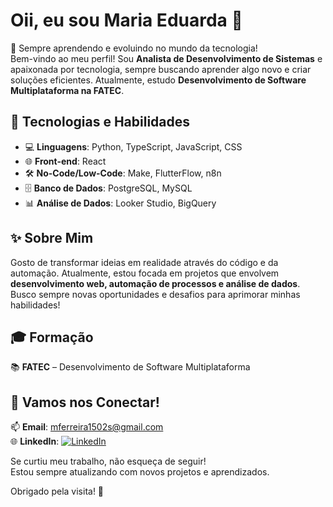 # Oii, eu sou Maria Eduarda 👋  

🌱 Sempre aprendendo e evoluindo no mundo da tecnologia!  
Bem-vindo ao meu perfil! Sou **Analista de Desenvolvimento de Sistemas** e apaixonada por tecnologia, sempre buscando aprender algo novo e criar soluções eficientes. Atualmente, estudo **Desenvolvimento de Software Multiplataforma na FATEC**.  

## 🚀 Tecnologias e Habilidades  
- 💻 **Linguagens**: Python, TypeScript, JavaScript, CSS  
- 🌐 **Front-end**: React  
- 🛠️ **No-Code/Low-Code**: Make, FlutterFlow, n8n  
- 🗄️ **Banco de Dados**: PostgreSQL, MySQL  
- 📊 **Análise de Dados**: Looker Studio, BigQuery  

## ✨ Sobre Mim  
Gosto de transformar ideias em realidade através do código e da automação. Atualmente, estou focada em projetos que envolvem **desenvolvimento web, automação de processos e análise de dados**. Busco sempre novas oportunidades e desafios para aprimorar minhas habilidades!  

## 🎓 Formação  
📚 **FATEC** – Desenvolvimento de Software Multiplataforma  

## 🤝 Vamos nos Conectar!  
📫 **Email**: mferreira1502s@gmail.com  
🌐 **LinkedIn**: [![LinkedIn](https://img.shields.io/badge/LinkedIn-000?style=for-the-badge&logo=linkedin&logoColor=0A66C2)](https://www.linkedin.com/in/mariafs15)  

Se curtiu meu trabalho, não esqueça de seguir!  
Estou sempre atualizando com novos projetos e aprendizados.  

Obrigado pela visita! 🚀
